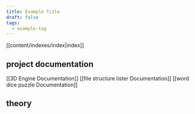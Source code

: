 ```yaml
---
title: Example Title
draft: false
tags:
  - example-tag
---
```

[[content/indexes/index|index]]

## project documentation
[[3D Engine Documentation]]
[[file structure lister Documentation]]
[[word dice puzzle Documentation]]


## theory